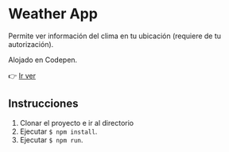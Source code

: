 # Weather App

Permite ver información del clima en tu ubicación (requiere de tu autorización).

Alojado en Codepen.

:point_right: [Ir ver](https://codepen.io/kurotom/pen/BarrbeR)


## Instrucciones

1. Clonar el proyecto e ir al directorio
2. Ejecutar `$ npm install`.
3. Ejecutar `$ npm run`.
